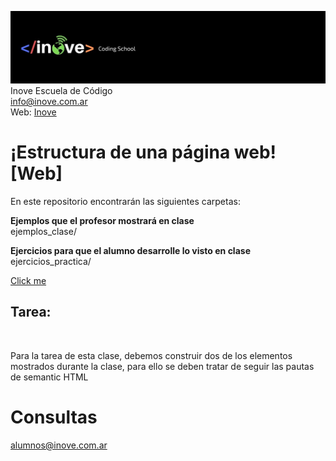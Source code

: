 ![Inove banner](inove.jpg)
Inove Escuela de Código\
info@inove.com.ar\
Web: [Inove](http://inove.com.ar)

# ¡Estructura de una página web! [Web]
En este repositorio encontrarán las siguientes carpetas:

__Ejemplos que el profesor mostrará en clase__\
ejemplos_clase/

__Ejercicios para que el alumno desarrolle lo visto en clase__\
ejercicios_practica/<br>

[Click me](http://www.google.com)

<h2>Tarea:</h2><br>
<p>Para la tarea de esta clase, debemos construir dos de los elementos mostrados durante la clase, para ello se deben tratar de seguir las pautas de semantic HTML</p>
  
# Consultas
alumnos@inove.com.ar
